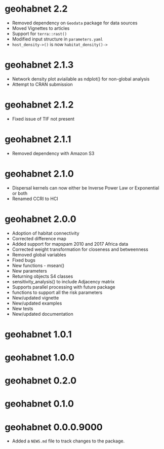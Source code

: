 # geohabnet 2.2

- Removed dependency on `Geodata` package for data sources
- Moved Vignettes to articles
- Support for `terra::rast()`
- Modified input structure in `parameters.yaml`
- `host_density->()` is now `habitat_density()->`

# geohabnet 2.1.3
- Network density plot aviailable as ndplot() for non-global analysis
- Attempt to CRAN submission

# geohabnet 2.1.2
- Fixed issue of TIF not present

# geohabnet 2.1.1
- Removed dependency with Amazon S3

# geohabnet 2.1.0
- Dispersal kernels can now either be Inverse Power Law or Exponential or both
- Renamed CCRI to HCI

# geohabnet 2.0.0
- Adoption of habitat connectivity
- Corrected difference map
- Added support for mapspam 2010 and 2017 Africa data
- Corrected weight transformation for closeness and betweenness
- Removed global variables
- Fixed bugs
- New functions - msean()
- New parameters
- Returning objects S4 classes
- sensitivity_analysis() to include Adjacency matrix
- Supports parallel processing with future package
- functions to support all the risk parameters
- New/updated vignette
- New/updated examples
- New tests
- New/updated documentation


# geohabnet 1.0.1

# geohabnet 1.0.0

# geohabnet 0.2.0

# geohabnet 0.1.0

# geohabnet 0.0.0.9000

-   Added a `NEWS.md` file to track changes to the package.
